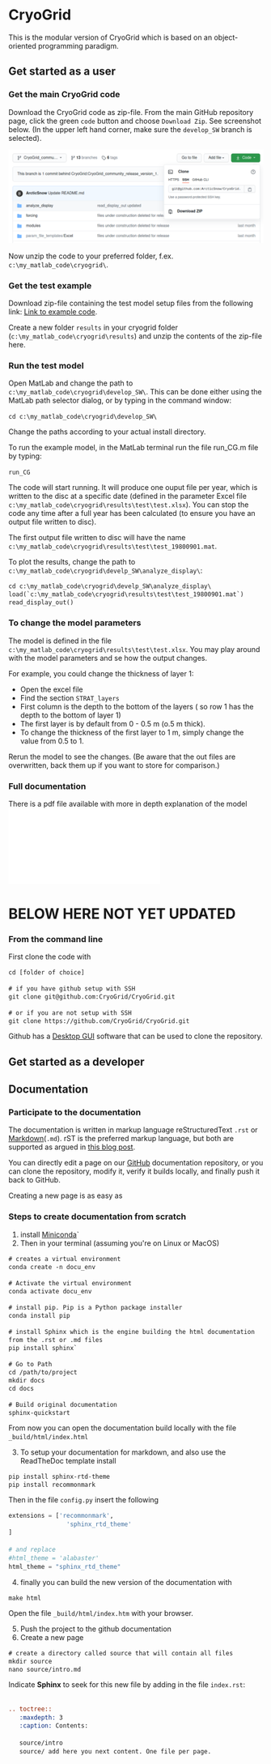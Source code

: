 # CryoGrid
This is the modular version of CryoGrid which is based on an object-oriented programming paradigm.

## Get started as a user


### Get the main CryoGrid code

Download the CryoGrid code as zip-file. From the main GitHub repository page, click the green `code` button and choose `Download Zip`. See screenshot below.
(In the upper left hand corner, make sure the `develop_SW` branch is selected).

![image-20201203092734144](./readme_im1.png)

Now unzip the code to your preferred folder, f.ex. `c:\my_matlab_code\cryogrid\`.

### Get the test example

Download zip-file containing the test model setup files from the following link: [Link to example code](https://nextcloud.awi.de/s/wiHWsrrxXtszH4m
).

Create a new folder `results` in your cryogrid folder (`c:\my_matlab_code\cryogrid\results`) and unzip the contents of the zip-file here.

### Run the test model 

Open MatLab and change the path to `c:\my_matlab_code\cryogrid\develop_SW\`. This can be done either using the MatLab path selector dialog, or by typing in the command window:

`cd c:\my_matlab_code\cryogrid\develop_SW\`

Change the paths according to your actual install directory.

To run the example model, in the MatLab terminal run the file run_CG.m file by typing:

`run_CG`

The code will start running. It will produce one ouput file per year, which is written to the disc at a specific date (defined in the parameter Excel file `c:\my_matlab_code\cryogrid\results\test\test.xlsx`). You can stop the code any time after a full year has been calculated (to ensure you have an output file written to disc).

The first output file written to disc will have the name `c:\my_matlab_code\cryogrid\results\test\test_19800901.mat`.

To plot the results, change the path to `c:\my_matlab_code\cryogrid\develp_SW\analyze_display\`:

```
cd c:\my_matlab_code\cryogrid\develp_SW\analyze_display\
load(`c:\my_matlab_code\cryogrid\results\test\test_19800901.mat`)
read_display_out()
```

### To change the model parameters

The model is defined in the file `c:\my_matlab_code\cryogrid\results\test\test.xlsx`.
You may play around with the model parameters and se how the output changes.

For example, you could change the thickness of layer 1:

- Open the excel file
- Find the section `STRAT_layers`
- First column is the depth to the bottom of the layers ( so row 1 has the depth to the bottom of layer 1)
- The first layer is by default from 0 - 0.5 m (o.5 m thick).
- To change the thickness of the first layer to 1 m, simply change the value from 0.5 to 1.

Rerun the model to see the changes. (Be aware that the out files are overwritten, back them up if you want to store for comparison.)

### Full documentation

There is a pdf file available with more in depth explanation of the model ![link](./CryoGrid_documentation.pdf)





# BELOW HERE NOT YET UPDATED


### From the command line

First clone the code with 
```
cd [folder of choice]

# if you have github setup with SSH
git clone git@github.com:CryoGrid/CryoGrid.git

# or if you are not setup with SSH
git clone https://github.com/CryoGrid/CryoGrid.git
```
Github has a [Desktop GUI]() software that can be used to clone the repository.

## Get started as a developer


## Documentation

### Participate to the documentation
The documentation is written in markup language reStructuredText `.rst` or [Markdown](https://www.markdownguide.org/basic-syntax/)(`.md`). rST is the preferred markup language, but both are supported as argued in [this blog post](https://www.ericholscher.com/blog/2016/mar/15/dont-use-markdown-for-technical-docs/).

You can directly edit a page on our [GitHub]() documentation repository, or you can clone the repository, modify it, verify it builds locally, and finally push it back to GitHub.

Creating a new page is as easy as 

### Steps to create documentation from scratch
1. install [Miniconda](https://docs.conda.io/en/latest/miniconda.html)`
2. Then in your terminal (assuming you're on Linux or MacOS)
```shell
# creates a virtual environment
conda create -n docu_env

# Activate the virtual environment
conda activate docu_env

# install pip. Pip is a Python package installer
conda install pip

# install Sphinx which is the engine building the html documentation from the .rst or .md files
pip install sphinx`

# Go to Path
cd /path/to/project
mkdir docs
cd docs

# Build original documentation
sphinx-quickstart
```
From now you can open the documentation build locally with the file `_build/html/index.html`

3. To setup your documentation for markdown, and also use the ReadTheDoc template install
```shell
pip install sphinx-rtd-theme
pip install recommonmark
```

Then in the file `config.py` insert the following
```python
extensions = ['recommonmark', 
				'sphinx_rtd_theme'
]

# and replace
#html_theme = 'alabaster'
html_theme = "sphinx_rtd_theme"
```
4. finally you can build the new version of the documentation with
```shell
make html
```
Open the file `_build/html/index.htm` with your browser.

5. Push the project to the github documentation
6. Create a new page
```shell
# create a directory called source that will contain all files
mkdir source
nano source/intro.md
```
Indicate **Sphinx** to seek for this new file by adding in the file `index.rst`:
```rst

.. toctree::
   :maxdepth: 3
   :caption: Contents:

   source/intro
   source/ add here you next content. One file per page. 
```



